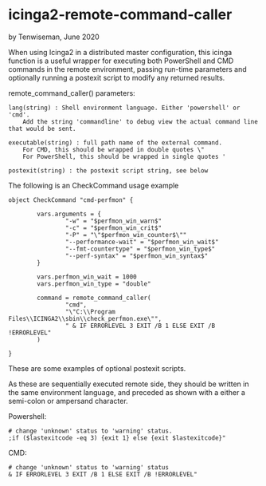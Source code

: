 # icinga2-remote-command-caller

by Tenwiseman, June 2020

When using Icinga2 in a distributed master configuration, this icinga function is a useful wrapper for executing both PowerShell and CMD commands in the remote environment, passing run-time parameters and optionally running a postexit script to modify 
any returned results. 

remote_command_caller() parameters:

 	lang(string) : Shell environment language. Either 'powershell' or 'cmd'.
 		Add the string 'commandline' to debug view the actual command line that would be sent.
 
 	executable(string) : full path name of the external command.
 		For CMD, this should be wrapped in double quotes \"
 		For PowerShell, this should be wrapped in single quotes '
 
 	postexit(string) : the postexit script string, see below
  
 
  The following is an CheckCommand usage example 
 
 	object CheckCommand "cmd-perfmon" {
 
        	vars.arguments = {
                	"-w" = "$perfmon_win_warn$"
                	"-c" = "$perfmon_win_crit$"
                	"-P" = "\"$perfmon_win_counter$\""
                	"--performance-wait" = "$perfmon_win_wait$"
                	"--fmt-countertype" = "$perfmon_win_type$"
                	"--perf-syntax" = "$perfmon_win_syntax$"
        	}
 
        	vars.perfmon_win_wait = 1000
        	vars.perfmon_win_type = "double"
 
        	command = remote_command_caller(
                	"cmd",
                	"\"C:\\Program Files\\ICINGA2\\sbin\\check_perfmon.exe\"",
                	" & IF ERRORLEVEL 3 EXIT /B 1 ELSE EXIT /B !ERRORLEVEL"
        	)
 
 	}
 
  These are some examples of optional postexit scripts.
  
  As these are sequentially executed remote side, they should be written in the same
  environment language, and preceded as shown with a either a semi-colon or ampersand character.
 
  Powershell:
  
 	# change 'unknown' status to 'warning' status.
    ;if ($lastexitcode -eq 3) {exit 1} else {exit $lastexitcode}"
 
  CMD:
 
 	# change 'unknown' status to 'warning' status
 	& IF ERRORLEVEL 3 EXIT /B 1 ELSE EXIT /B !ERRORLEVEL"
 
